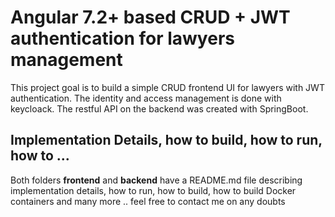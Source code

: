 # Angular 7.2+ based CRUD + JWT authentication for lawyers management

This project goal is to build a simple CRUD frontend UI for lawyers with JWT authentication.
The identity and access management is done with keycloack.
The restful API on the backend was created with SpringBoot.

## Implementation Details, how to build, how to run, how to ...

Both folders **frontend** and **backend** have a README.md file describing implementation details, how to run, how to build, how to build Docker containers and many more .. feel free to contact me on any doubts
